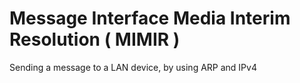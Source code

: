 # Message Interface Media Interim Resolution ( MIMIR )

Sending a message to a LAN device, by using ARP and IPv4
